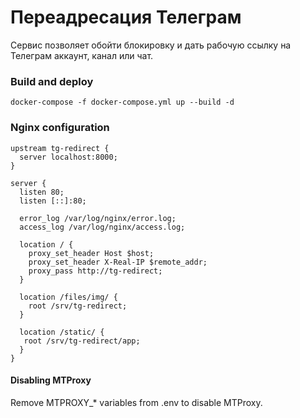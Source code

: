 # Переадресация Телеграм

Сервис позволяет обойти блокировку и дать рабочую ссылку на Телеграм аккаунт, канал или чат.

### Build and deploy

```
docker-compose -f docker-compose.yml up --build -d
```

### Nginx configuration

```
upstream tg-redirect {
  server localhost:8000;
}

server {
  listen 80;
  listen [::]:80;

  error_log /var/log/nginx/error.log;
  access_log /var/log/nginx/access.log;

  location / {
    proxy_set_header Host $host;
    proxy_set_header X-Real-IP $remote_addr;
    proxy_pass http://tg-redirect;
  }

  location /files/img/ {
    root /srv/tg-redirect;
  }

  location /static/ {
   root /srv/tg-redirect/app;
  }
}
```

#### Disabling MTProxy

Remove MTPROXY_* variables from .env to disable MTProxy.
